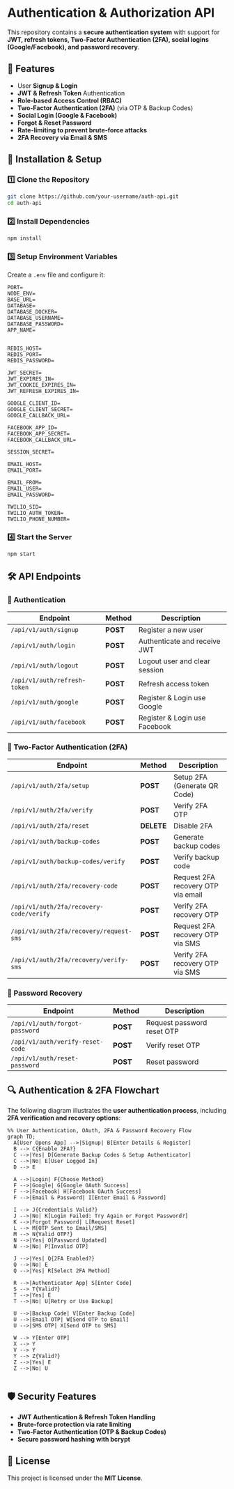 # Authentication & Authorization API

This repository contains a **secure authentication system** with support for **JWT, refresh tokens, Two-Factor Authentication (2FA), social logins (Google/Facebook), and password recovery**.

## 📌 Features

- User **Signup & Login**
- **JWT & Refresh Token** Authentication
- **Role-based Access Control (RBAC)**
- **Two-Factor Authentication (2FA)** (via OTP & Backup Codes)
- **Social Login (Google & Facebook)**
- **Forgot & Reset Password**
- **Rate-limiting to prevent brute-force attacks**
- **2FA Recovery via Email & SMS**

## 🚀 Installation & Setup

### 1️⃣ Clone the Repository

```sh
git clone https://github.com/your-username/auth-api.git
cd auth-api
```

### 2️⃣ Install Dependencies

```sh
npm install
```

### 3️⃣ Setup Environment Variables

Create a `.env` file and configure it:

```env
PORT=
NODE_ENV=
BASE_URL=
DATABASE=
DATABASE_DOCKER=
DATABASE_USERNAME=
DATABASE_PASSWORD=
APP_NAME=


REDIS_HOST=
REDIS_PORT=
REDIS_PASSWORD=

JWT_SECRET=
JWT_EXPIRES_IN=
JWT_COOKIE_EXPIRES_IN=
JWT_REFRESH_EXPIRES_IN=

GOOGLE_CLIENT_ID=
GOOGLE_CLIENT_SECRET=
GOOGLE_CALLBACK_URL=

FACEBOOK_APP_ID=
FACEBOOK_APP_SECRET=
FACEBOOK_CALLBACK_URL=

SESSION_SECRET=

EMAIL_HOST=
EMAIL_PORT=

EMAIL_FROM=
EMAIL_USER=
EMAIL_PASSWORD=

TWILIO_SID=
TWILIO_AUTH_TOKEN=
TWILIO_PHONE_NUMBER=
```

### 4️⃣ Start the Server

```sh
npm start
```

## 🛠️ API Endpoints

### 🔑 Authentication

| Endpoint                     | Method   | Description                   |
| ---------------------------- | -------- | ----------------------------- |
| `/api/v1/auth/signup`        | **POST** | Register a new user           |
| `/api/v1/auth/login`         | **POST** | Authenticate and receive JWT  |
| `/api/v1/auth/logout`        | **POST** | Logout user and clear session |
| `/api/v1/auth/refresh-token` | **POST** | Refresh access token          |
| `/api/v1/auth/google`        | **POST** | Register & Login use Google   |
| `/api/v1/auth/facebook`      | **POST** | Register & Login use Facebook |

### 🔐 Two-Factor Authentication (2FA)

| Endpoint                                | Method     | Description                        |
| --------------------------------------- | ---------- | ---------------------------------- |
| `/api/v1/auth/2fa/setup`                | **POST**   | Setup 2FA (Generate QR Code)       |
| `/api/v1/auth/2fa/verify`               | **POST**   | Verify 2FA OTP                     |
| `/api/v1/auth/2fa/reset`                | **DELETE** | Disable 2FA                        |
| `/api/v1/auth/backup-codes`             | **POST**   | Generate backup codes              |
| `/api/v1/auth/backup-codes/verify`      | **POST**   | Verify backup code                 |
| `/api/v1/auth/2fa/recovery-code`        | **POST**   | Request 2FA recovery OTP via email |
| `/api/v1/auth/2fa/recovery-code/verify` | **POST**   | Verify 2FA recovery OTP            |
| `/api/v1/auth/2fa/recovery/request-sms` | **POST**   | Request 2FA recovery OTP via SMS   |
| `/api/v1/auth/2fa/recovery/verify-sms`  | **POST**   | Verify 2FA recovery OTP via SMS    |

### 🔄 Password Recovery

| Endpoint                         | Method   | Description                |
| -------------------------------- | -------- | -------------------------- |
| `/api/v1/auth/forgot-password`   | **POST** | Request password reset OTP |
| `/api/v1/auth/verify-reset-code` | **POST** | Verify reset OTP           |
| `/api/v1/auth/reset-password`    | **POST** | Reset password             |

## 🔍 Authentication & 2FA Flowchart

The following diagram illustrates the **user authentication process**, including **2FA verification and recovery options**:

```mermaid
%% User Authentication, OAuth, 2FA & Password Recovery Flow
graph TD;
  A[User Opens App] -->|Signup| B[Enter Details & Register]
  B --> C{Enable 2FA?}
  C -->|Yes| D[Generate Backup Codes & Setup Authenticator]
  C -->|No| E[User Logged In]
  D --> E

  A -->|Login| F{Choose Method}
  F -->|Google| G[Google OAuth Success]
  F -->|Facebook| H[Facebook OAuth Success]
  F -->|Email & Password| I[Enter Email & Password]

  I --> J{Credentials Valid?}
  J -->|No| K[Login Failed: Try Again or Forgot Password?]
  K -->|Forgot Password| L[Request Reset]
  L --> M[OTP Sent to Email/SMS]
  M --> N{Valid OTP?}
  N -->|Yes| O[Password Updated]
  N -->|No| P[Invalid OTP]

  J -->|Yes| Q{2FA Enabled?}
  Q -->|No| E
  Q -->|Yes| R[Select 2FA Method]

  R -->|Authenticator App| S[Enter Code]
  S --> T{Valid?}
  T -->|Yes| E
  T -->|No| U[Retry or Use Backup]

  U -->|Backup Code| V[Enter Backup Code]
  U -->|Email OTP| W[Send OTP to Email]
  U -->|SMS OTP| X[Send OTP to SMS]

  W --> Y[Enter OTP]
  X --> Y
  V --> Y
  Y --> Z{Valid?}
  Z -->|Yes| E
  Z -->|No| U


```

## 🛡️ Security Features

- **JWT Authentication & Refresh Token Handling**
- **Brute-force protection via rate limiting**
- **Two-Factor Authentication (OTP & Backup Codes)**
- **Secure password hashing with bcrypt**

## 📝 License

This project is licensed under the **MIT License**.
